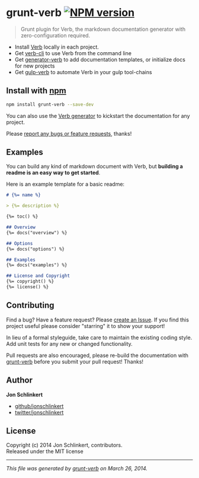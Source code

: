 # grunt-verb [![NPM version](https://badge.fury.io/js/grunt-verb.png)](http://badge.fury.io/js/grunt-verb)

> Grunt plugin for Verb, the markdown documentation generator with zero-configuration required.

* Install [Verb](https://github.com/assemble/verb) locally in each project.
* Get [verb-cli](https://github.com/assemble/verb-cli) to use Verb from the command line
* Get [generator-verb](https://github.com/assemble/generator-verb) to add documentation templates, or initialize docs for new projects
* Get [gulp-verb](https://github.com/assemble/gulp-verb) to automate Verb in your gulp tool-chains

## Install with [npm](npmjs.org)
```bash
npm install grunt-verb --save-dev
```

You can also use the [Verb generator](https://github.com/assemble/generator-verb) to kickstart the documentation for any project.

Please [report any bugs or feature requests](https://github.com/assemble/grunt-verb/issues/new), thanks!

## Examples
You can build any kind of markdown document with Verb, but **building a readme is an easy way to get started**.

Here is an example template for a basic readme:

```markdown
# {%= name %}

> {%= description %}

{%= toc() %}

## Overview
{%= docs("overview") %}

## Options
{%= docs("options") %}

## Examples
{%= docs("examples") %}

## License and Copyright
{%= copyright() %}
{%= license() %}
```

## Contributing
Find a bug? Have a feature request? Please [create an Issue](https://github.com/assemble/grunt-verb/issues). If you find this project useful please consider "starring" it to show your support!

In lieu of a formal styleguide, take care to maintain the existing coding style. Add unit tests for any new or changed functionality.

Pull requests are also encouraged, please re-build the documentation with [grunt-verb](https://github.com/assemble/grunt-verb) before you submit your pull request! Thanks!

## Author

**Jon Schlinkert**

+ [github/jonschlinkert](https://github.com/jonschlinkert)
+ [twitter/jonschlinkert](http://twitter.com/jonschlinkert)

## License
Copyright (c) 2014 Jon Schlinkert, contributors.  
Released under the MIT license

***

_This file was generated by [grunt-verb](https://github.com/assemble/grunt-verb) on March 26, 2014._